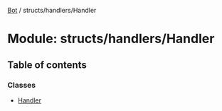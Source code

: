 [Bot](../README.md) / structs/handlers/Handler

# Module: structs/handlers/Handler

## Table of contents

### Classes

- [Handler](../classes/structs_handlers_Handler.Handler.md)
